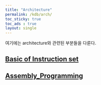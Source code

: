 ```yaml
---
title: "Architecture"
permalink: /kdb/arch/
toc_sticky: true
toc_ads : true
layout: single
---
```


여기에는 architecture와 관련된 부분들을 다룬다.

## [Basic of Instruction set](/kdb/arch/basic_of_instruction_set)
## [Assembly_Programming](/kdb/arch/assembly_programming)
